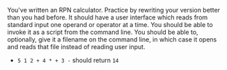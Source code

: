 You've written an RPN calculator. Practice by rewriting your version
better than you had before. It should have a user interface which reads
from standard input one operand or operator at a time. You should be
able to invoke it as a script from the command line. You should be able
to, optionally, give it a filename on the command line, in which case it
opens and reads that file instead of reading user input.

* `5 1 2 + 4 * + 3 -` should return `14`
